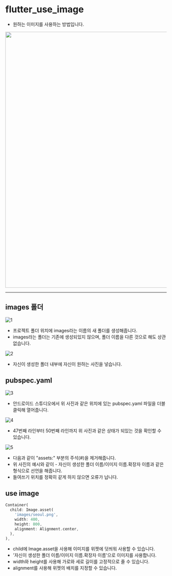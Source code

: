 
# flutter_use_image

- 원하는 이미지를 사용하는 방법입니다.
<div>
<img height="800" src="https://user-images.githubusercontent.com/46275549/96817399-34c6fb80-145a-11eb-9803-523a85e702cf.jpg">
</div>

-------------------------

## images 폴더

![1](https://user-images.githubusercontent.com/46275549/96658037-96b23300-137e-11eb-9b4c-2dabb554357a.png)
- 프로젝트 폴더 위치에 images라는 이름의 새 폴더를 생성해줍니다.
- images라는 폴더는 기존에 생성되있지 않으며, 폴더 이름을 다른 것으로 해도 상관 없습니다.

![2](https://user-images.githubusercontent.com/46275549/96816368-532bf780-1458-11eb-8cec-99343a9858bb.png)
- 자신이 생성한 폴더 내부에 자신이 원하는 사진을 넣습니다.

## pubspec.yaml
![3](https://user-images.githubusercontent.com/46275549/96816378-53c48e00-1458-11eb-83e6-97dded787642.png)
- 안드로이드 스튜디오에서 위 사진과 같은 위치에 있는 pubspec.yaml 파일을 더블 클릭해 열어줍니다.

![4](https://user-images.githubusercontent.com/46275549/96658042-97e36000-137e-11eb-8d42-e7f8766cb372.png)
- 47번째 라인부터 50번째 라인까지 위 사진과 같은 상태가 되있는 것을 확인할 수 있습니다.

![5](https://user-images.githubusercontent.com/46275549/96658045-97e36000-137e-11eb-82af-bbf1ad4b7ca8.png)
- 다음과 같이 "assets:" 부분의 주석(#)을 제거해줍니다.
- 위 사진의 예시와 같이 - 자신이 생성한 폴더 이름/이미지 이름.확장자 이름과 같은 형식으로 선언을 해줍니다.
- 들여쓰기 위치를 정확히 같게 하지 않으면 오류가 납니다.

## use image
~~~dart
Container(
  child: Image.asset(
    'images/seoul.png',
    width: 400,
    height: 800,
    alignment: Alignment.center,
  ),
),
~~~
- child에 Image.asset을 사용해 이미지를 위젯에 덧씌워 사용할 수 있습니다.
- '자신이 생성한 폴더 이름/이미지 이름.확장자 이름'으로 이미지를 사용합니다.
- width와 height를 사용해 가로와 세로 길이를 고정적으로 줄 수 있습니다.
- alignment를 사용해 위젯의 배치를 지정할 수 있습니다.